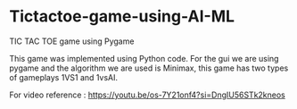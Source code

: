 # Tictactoe-game-using-AI-ML

TIC TAC TOE game using Pygame

This game was implemented using Python code. For the gui we are using pygame and the algorithm we are used is Minimax, this game has two types of gameplays 1VS1 and 1vsAI.

For video reference : https://youtu.be/os-7Y21onf4?si=DngIU56STk2kneos
